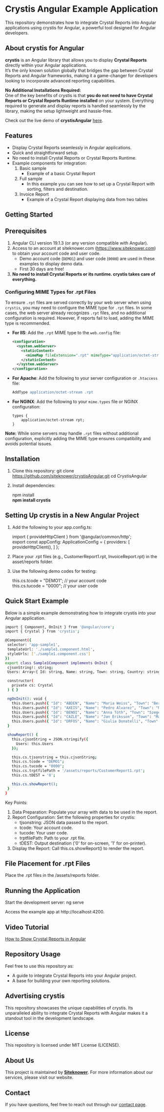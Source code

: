 # Crystis Angular Example Application

This repository demonstrates how to integrate Crystal Reports into Angular applications using crystis for Angular, 
a powerful tool designed for Angular developers.

About crystis for Angular
-------------
**crystis** is an Angular library that allows you to display **Crystal Reports** directly within your Angular applications.   
It’s the only known solution globally that bridges the gap between Crystal Reports and Angular frameworks, making it a game-changer 
for developers looking to incorporate advanced reporting capabilities.

**No Additional Installations Required:**  
One of the key benefits of crystis is that **you do not need to have Crystal Reports or Crystal Reports Runtime installed** on your system. Everything required to generate and display reports is handled seamlessly by the library, making the setup lightweight and hassle-free.

Check out the live demo of **crystisAngular** [here](https://www.siteknower.com/sample1).

Features
--------
- Display Crystal Reports seamlessly in Angular applications.
- Quick and straightforward setup.
- No need to install Crystal Reports or Crystal Reports Runtime.
- Example components for integration:
  1. Basic sample
     - Example of a basic Crystal Report 
  3. Full sample
     - In this example you can see how to set up a Crystal Report with sorting, filters and destination.
  5. Invoice Report
     - Example of a Crystal Report displaying data from two tables

Getting Started
---------------

Prerequisites
-------------
1. Angular CLI version 19.1.3 (or any version compatible with Angular).
2. Access to an account at siteknower.com (https://www.siteknower.com) to obtain your account code and user code.
   - Demo account code (`DEMO1`) and user code (`0000`) are used in these examples to display demo data.
   - First 30 days are free!
4. **No need to install Crystal Reports or its runtime. crystis takes care of everything.**

### Configuring MIME Types for .rpt Files

To ensure `.rpt` files are served correctly by your web server when using `crystis`, you may need to configure the MIME type for `.rpt` files. In some cases, the web server already recognizes `.rpt` files, and no additional configuration is required. However, if reports fail to load, adding the MIME type is recommended.

- **For IIS**: Add the `.rpt` MIME type to the `web.config` file:
    ```xml
    <configuration>
      <system.webServer>
        <staticContent>
          <mimeMap fileExtension=".rpt" mimeType="application/octet-stream" />
        </staticContent>
      </system.webServer>
    </configuration>
    ```
- **For Apache**: Add the following to your server configuration or `.htaccess` file:
    ```apache
    AddType application/octet-stream .rpt
    ```
- **For NGINX**: Add the following to your `mime.types` file or NGINX configuration:
    ```nginx
    types {
        application/octet-stream rpt;
    }
    ```

**Note:** While some servers may handle `.rpt` files without additional configuration, explicitly adding the MIME type ensures compatibility and avoids potential issues.


Installation
------------
1. Clone this repository:
   git clone https://github.com/siteknower/crystisAngular.git
   cd CrystisAngular

2. Install dependencies:
   
   npm install  
   **npm install crystis**

Setting Up crystis in a New Angular Project
-------------------------------------------
1. Add the following to your app.config.ts:
   
   import { provideHttpClient } from '@angular/common/http';  
   export const appConfig: ApplicationConfig = {
       providers: [
         provideHttpClient(),
       ]
   };

3. Place your .rpt files (e.g., CustomerReport1.rpt, InvoiceReport.rpt) in the asset/reports folder.

4. Use the following demo codes for testing:

   this.cs.tcode = "DEMO1";  // your account code  
   this.cs.tucode = "0000";  // your user code

Quick Start Example
-------------
Below is a simple example demonstrating how to integrate crystis into your Angular application.
 ```bash
import { Component, OnInit } from '@angular/core';
import { Crystal } from 'crystis';

@Component({
  selector: 'app-sample1',
  templateUrl: './sample1.component.html',
  styleUrls: ['./sample1.component.css']
})
export class Sample1Component implements OnInit {
  cjsonString!: string;
  Users: Array<{ Id: string, Name: string, Town: string, Country: string }> = [];

  constructor(
    private cs: Crystal
  ) { }

  ngOnInit(): void {
    this.Users.push({ "Id": "ABDEN", "Name": "Maria Weiss", "Town": "Berlin", "Country": "Germany" });
    this.Users.push({ "Id": "AXEIS", "Name": "Pedro Alvarez", "Town": "México D.F.", "Country": "Mexico" });
    this.Users.push({ "Id": "BENOI", "Name": "Anna Tóth", "Town": "Szeged", "Country": "Hungary" });
    this.Users.push({ "Id": "CAZLE", "Name": "Jan Eriksson", "Town": "Mannheim", "Country": "Sweden" });
    this.Users.push({ "Id": "DRFOS", "Name": "Giulia Donatelli", "Town": "Milano", "Country": "Italia" });
  }

  showReport() {
    this.cjsonString = JSON.stringify({
      Users: this.Users
    });

    this.cs.tjsonstring = this.cjsonString;
    this.cs.tcode = "DEMO1";  
    this.cs.tucode = "0000";  
    this.cs.trptfilePath = '/assets/reports/CustomerReport1.rpt';
    this.cs.tDEST = '0';  

    this.cs.showReport();
  }
}
 ```
Key Points:
1. Data Preparation: Populate your array with data to be used in the report.
2. Report Configuration: Set the following properties for crystis:
    - tjsonstring: JSON data passed to the report.
    - tcode: Your account code.
    - tucode: Your user code.
    - trptfilePath: Path to your .rpt file.
    - tDEST: Output destination ('0' for on-screen, '1' for on-printer).
3. Display the Report: Call this.cs.showReport() to render the report.


File Placement for .rpt Files
-------------
Place the .rpt files in the /assets/reports folder.
  
Running the Application
-----------------------
Start the development server:
   ng serve

Access the example app at http://localhost:4200.

Video Tutorial
-----------------------
[How to Show Crystal Reports in Angular](https://www.youtube.com/watch?v=tLazMzhsj4U)

Repository Usage
----------------
Feel free to use this repository as:
- A guide to integrate Crystal Reports into your Angular project.
- A base for building your own reporting solutions.

Advertising crystis
-------------------
This repository showcases the unique capabilities of crystis. Its unparalleled ability to integrate Crystal Reports 
with Angular makes it a standout tool in the development landscape.

License
-------
This repository is licensed under MIT License (LICENSE).

## About Us
This project is maintained by **[Siteknower](https://www.siteknower.com)**. For more information about our services, please visit our website.

## Contact
If you have questions, feel free to reach out through our [contact page](https://www.siteknower.com/contact).
